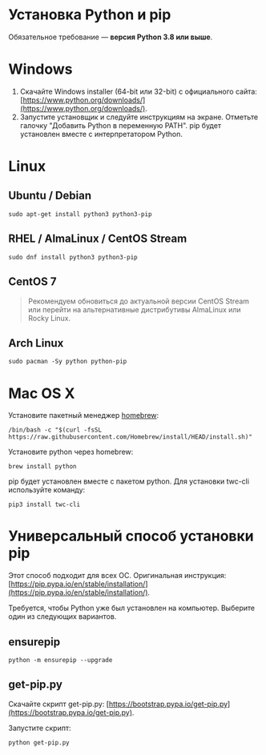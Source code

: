 # Установка Python и pip

Обязательное требование — **версия Python 3.8 или выше**.

# Windows

1. Скачайте Windows installer (64-bit или 32-bit) с официального сайта: [https://www.python.org/downloads/](https://www.python.org/downloads/).
2. Запустите установщик и следуйте инструкциям на экране. Отметьте галочку "Добавить Python в переменную PATH". pip будет установлен вместе с интерпретатором Python.

# Linux

## Ubuntu / Debian

```
sudo apt-get install python3 python3-pip
```

## RHEL / AlmaLinux / CentOS Stream

```
sudo dnf install python3 python3-pip
```

## CentOS 7

> Рекомендуем обновиться до актуальной версии CentOS Stream или перейти на альтернативные дистрибутивы AlmaLinux или Rocky Linux.

## Arch Linux

```
sudo pacman -Sy python python-pip
```

# Mac OS X

Установите пакетный менеджер [homebrew](https://brew.sh/#install):

```
/bin/bash -c "$(curl -fsSL https://raw.githubusercontent.com/Homebrew/install/HEAD/install.sh)"
```

Установите python через homebrew:

```
brew install python
```

pip будет установлен вместе с пакетом python. Для установки twc-cli используйте команду:

```
pip3 install twc-cli
```

# Универсальный способ установки pip

Этот способ подходит для всех ОС. Оригинальная инструкция: [https://pip.pypa.io/en/stable/installation/](https://pip.pypa.io/en/stable/installation/).

Требуется, чтобы Python уже был установлен на компьютер. Выберите один из следующих вариантов.

## ensurepip

```
python -m ensurepip --upgrade
```

## get-pip.py

Cкачайте скрипт get-pip.py: [https://bootstrap.pypa.io/get-pip.py](https://bootstrap.pypa.io/get-pip.py).

Запустите скрипт:

```
python get-pip.py
```
